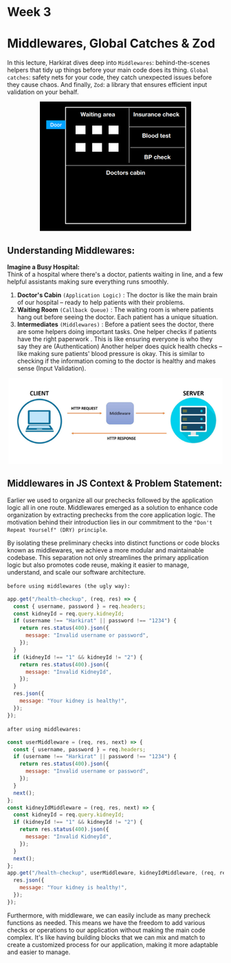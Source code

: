 # Week 3

# Middlewares, Global Catches & Zod

In this lecture, Harkirat dives deep into `Middlewares`: behind-the-scenes helpers that tidy up things before your main code does its thing. `Global catches`: safety nets for your code, they catch unexpected issues before they cause chaos. And finally, `Zod`: a library that ensures efficient input validation on your behalf.

<p align='center'>
<img src='image.png' height='300px'/>
</p>

## Understanding Middlewares:

**Imagine a Busy Hospital:**  
Think of a hospital where there's a doctor, patients waiting in line, and a few helpful assistants making sure everything runs smoothly.

1. **Doctor's Cabin** `(Application Logic)` : The doctor is like the main brain of our hospital – ready to help patients with their problems.
2. **Waiting Room** `(Callback Queue)` :
The waiting room is where patients hang out before seeing the doctor. Each patient has a unique situation.
3. **Intermediates** `(Middlewares)` :
Before a patient sees the doctor, there are some helpers doing important tasks.
One helper checks if patients have the right paperwork . This is like ensuring everyone is who they say they are (Authentication)
Another helper does quick health checks – like making sure patients' blood pressure is okay. This is similar to checking if the information coming to the doctor is healthy and makes sense (Input Validation).

<p align='center'>
<img src='image-1.png' height='200px'/>
</p>

## Middlewares in JS Context & Problem Statement:
Earlier we used to organize all our prechecks followed by the application logic all in one route. Middlewares emerged as a solution to enhance code organization by extracting prechecks from the core application logic. The motivation behind their introduction lies in our commitment to the `"Don't Repeat Yourself" (DRY) principle`. 

By isolating these preliminary checks into distinct functions or code blocks known as middlewares, we achieve a more modular and maintainable codebase. This separation not only streamlines the primary application logic but also promotes code reuse, making it easier to manage, understand, and scale our software architecture.

`before using middlewares (the ugly way):`
```js
app.get("/health-checkup", (req, res) => {
  const { username, password } = req.headers;
  const kidneyId = req.query.kidneyId;
  if (username !== "Harkirat" || password !== "1234") {
    return res.status(400).json({
      message: "Invalid username or password",
    });
  }
  if (kidneyId !== "1" && kidneyId != "2") {
    return res.status(400).json({
      message: "Invalid KidneyId",
    });
  }
  res.json({
    message: "Your kidney is healthy!",
  });
});
```
`after using middlewares:`
```js
const userMiddleware = (req, res, next) => {
  const { username, password } = req.headers;
  if (username !== "Harkirat" || password !== "1234") {
    return res.status(400).json({
      message: "Invalid username or password",
    });
  }
  next();
};
const kidneyIdMiddleware = (req, res, next) => {
  const kidneyId = req.query.kidneyId;
  if (kidneyId !== "1" && kidneyId != "2") {
    return res.status(400).json({
      message: "Invalid KidneyId",
    });
  }
  next();
};
app.get("/health-checkup", userMiddleware, kidneyIdMiddleware, (req, res) => {
  res.json({
    message: "Your kidney is healthy!",
  });
});
```
Furthermore, with middleware, we can easily include as many precheck functions as needed. This means we have the freedom to add various checks or operations to our application without making the main code complex. It's like having building blocks that we can mix and match to create a customized process for our application, making it more adaptable and easier to manage.